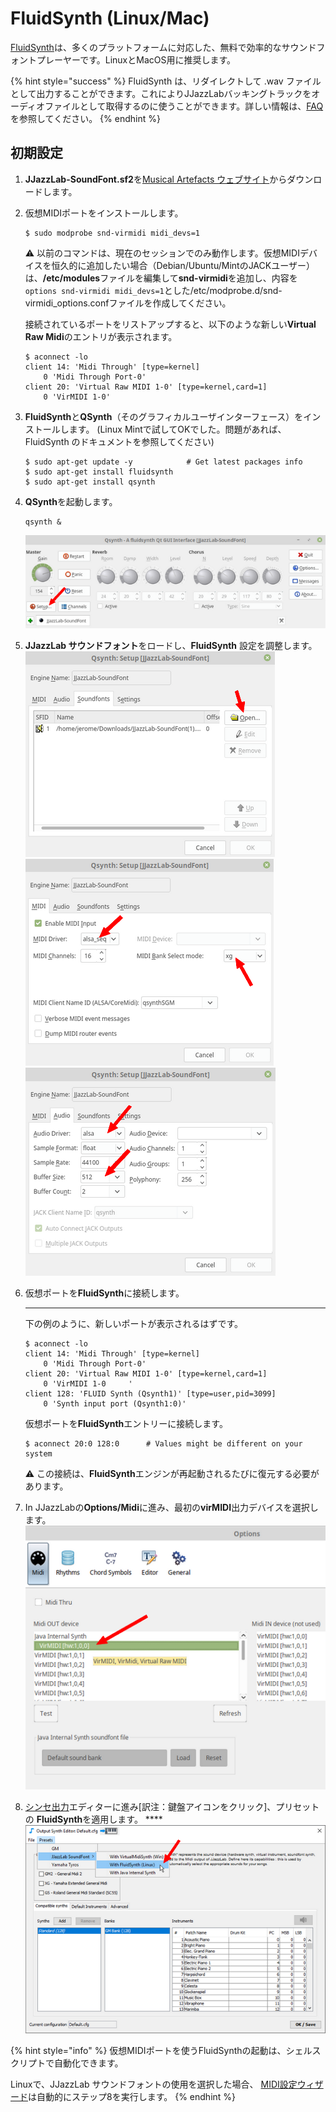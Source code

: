 # FluidSynth \(Linux/Mac\)

[FluidSynth](https://www.fluidsynth.org/)は、多くのプラットフォームに対応した、無料で効率的なサウンドフォントプレーヤーです。LinuxとMacOS用に推奨します。

{% hint style="success" %}
FluidSynth は、リダイレクトして .wav ファイルとして出力することができます。これによりJJazzLabバッキングトラックをオーディオファイルとして取得するのに使うことができます。詳しい情報は、[FAQ](../../faq.md#generate-mp3)を参照してください。
{% endhint %}

## 初期設定

1. **JJazzLab-SoundFont.sf2**を[Musical Artefacts ウェブサイト](https://musical-artifacts.com/artifacts/1036)からダウンロードします。 
2. 仮想MIDIポートをインストールします。

   ```text
   $ sudo modprobe snd-virmidi midi_devs=1
   ```

   ⚠ 以前のコマンドは、現在のセッションでのみ動作します。仮想MIDIデバイスを恒久的に追加したい場合（Debian/Ubuntu/MintのJACKユーザー）は、**/etc/modules**ファイルを編集して**snd-virmidi**を追加し、内容を`options snd-virmidi midi_devs=1`とした/etc/modprobe.d/snd-virmidi\_options.confファイルを作成してください。  


   接続されているポートをリストアップすると、以下のような新しい**Virtual Raw Midi**のエントリが表示されます。

   ```text
   $ aconnect -lo  
   client 14: 'Midi Through' [type=kernel]  
       0 'Midi Through Port-0'  
   client 20: 'Virtual Raw MIDI 1-0' [type=kernel,card=1]  
       0 'VirMIDI 1-0'
   ```

3. **FluidSynth**と**QSynth**（そのグラフィカルユーザインターフェース）をインストールします。 \(Linux Mintで試してOKでした。問題があれば、FluidSynth のドキュメントを参照してください\)

   ```text
   $ sudo apt-get update -y            # Get latest packages info
   $ sudo apt-get install fluidsynth
   $ sudo apt-get install qsynth
   ```

4. **QSynth**を起動します。

   ```text
   qsynth &
   ```

   ![](../../.gitbook/assets/fluidsynth-qsynth.png)   

5. **JJazzLab サウンドフォント**をロードし、**FluidSynth** 設定を調整します。  ![](../../.gitbook/assets/qsynth-loadsoundfont.png)  ![](../../.gitbook/assets/qsynth-midisettings.png)   ![](../../.gitbook/assets/qsynth-audiosettings.png) 
6. 仮想ポートを**FluidSynth**に接続します。  
   ****  
   下の例のように、新しいポートが表示されるはずです。

   ```text
   $ aconnect -lo
   client 14: 'Midi Through' [type=kernel]
       0 'Midi Through Port-0'
   client 20: 'Virtual Raw MIDI 1-0' [type=kernel,card=1]
       0 'VirMIDI 1-0     '
   client 128: 'FLUID Synth (Qsynth1)' [type=user,pid=3099]
       0 'Synth input port (Qsynth1:0)'
   ```

   仮想ポートを**FluidSynth**エントリーに接続します。

   ```text
   $ aconnect 20:0 128:0      # Values might be different on your system
   ```

   ⚠ この接続は、**FluidSynth**エンジンが再起動されるたびに復元する必要があります。  

7. In JJazzLabの**Options/Midi**に進み、最初の**virMIDI**出力デバイスを選択します。  ![](../../.gitbook/assets/fluidsynth-setmididevice.png) 
8. [シンセ出力](../output-synth.md)エディターに進み\[訳注：鍵盤アイコンをクリック\]、プリセットの **FluidSynth**を適用します。  ****![](../../.gitbook/assets/outputsynth-presetfluidsynth.png)

{% hint style="info" %}
仮想MIDIポートを使うFluidSynthの起動は、シェルスクリプトで自動化できます。

Linuxで、JJazzLab サウンドフォントの使用を選択した場合、 [MIDI設定ウィザード](../midi-configuration.md#midi-configuration-wizard)は自動的にステップ8を実行します。
{% endhint %}

